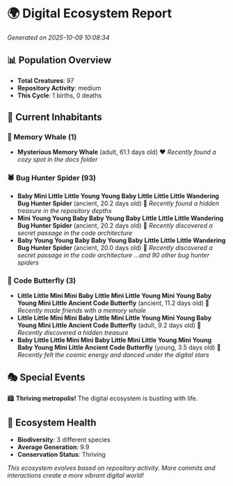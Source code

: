 # 🌍 Digital Ecosystem Report
*Generated on 2025-10-09 10:08:34*

## 📊 Population Overview
- **Total Creatures**: 97
- **Repository Activity**: medium
- **This Cycle**: 1 births, 0 deaths

## 👥 Current Inhabitants

### 🐋 Memory Whale (1)
- **Mysterious Memory Whale** (adult, 61.1 days old) ❤️
  *Recently found a cozy spot in the docs folder*

### 🕷️ Bug Hunter Spider (93)
- **Baby Mini Little Little Young Young Baby Little Little Little Wandering Bug Hunter Spider** (ancient, 20.2 days old) 💛
  *Recently found a hidden treasure in the repository depths*
- **Mini Young Young Baby Baby Young Baby Little Little Little Wandering Bug Hunter Spider** (ancient, 20.2 days old) 💛
  *Recently discovered a secret passage in the code architecture*
- **Baby Young Young Baby Baby Young Baby Little Little Little Wandering Bug Hunter Spider** (ancient, 20.0 days old) 💛
  *Recently discovered a secret passage in the code architecture*
  *...and 90 other bug hunter spiders*

### 🦋 Code Butterfly (3)
- **Little Little Mini Mini Baby Little Mini Little Young Mini Young Baby Young Mini Little Ancient Code Butterfly** (ancient, 11.2 days old) 💛
  *Recently made friends with a memory whale*
- **Little Little Mini Mini Baby Little Mini Little Young Mini Young Baby Young Mini Little Ancient Code Butterfly** (adult, 9.2 days old) 💛
  *Recently discovered a hidden treasure*
- **Baby Little Little Mini Mini Baby Little Mini Little Young Mini Young Baby Young Mini Little Ancient Code Butterfly** (young, 3.5 days old) 💚
  *Recently felt the cosmic energy and danced under the digital stars*

## 🎭 Special Events

🏙️ **Thriving metropolis!** The digital ecosystem is bustling with life.

## 🔬 Ecosystem Health
- **Biodiversity**: 3 different species
- **Average Generation**: 9.9
- **Conservation Status**: Thriving

*This ecosystem evolves based on repository activity. More commits and interactions create a more vibrant digital world!*